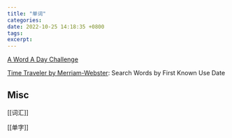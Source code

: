 ```yaml
---
title: "单词"
categories: 
date: 2022-10-25 14:18:35 +0800
tags: 
excerpt: 
---
```


[A Word A Day Challenge](http://awadchallenge.com/home)

[Time Traveler by Merriam-Webster](https://www.merriam-webster.com/time-traveler): Search Words by First Known Use Date

## Misc

[[词汇]]

[[单字]]


